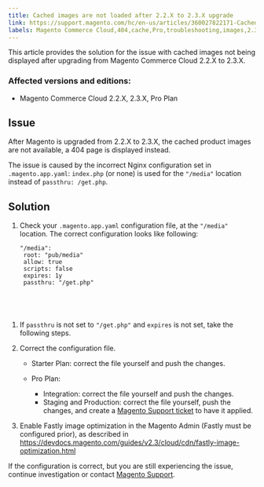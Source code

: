 ```yaml
---
title: Cached images are not loaded after 2.2.X to 2.3.X upgrade
link: https://support.magento.com/hc/en-us/articles/360027822171-Cached-images-are-not-loaded-after-2-2-X-to-2-3-X-upgrade
labels: Magento Commerce Cloud,404,cache,Pro,troubleshooting,images,2.3.x,2.2.x
---
```


This article provides the solution for the issue with cached images not being displayed after upgrading from Magento Commerce Cloud 2.2.X to 2.3.X.

### Affected versions and editions:

* Magento Commerce Cloud 2.2.X, 2.3.X, Pro Plan

## Issue

After Magento is upgraded from 2.2.X to 2.3.X, the cached product images are not available, a 404 page is displayed instead.

The issue is caused by the incorrect Nginx configuration set in `` .magento.app.yaml ``: `` index.php `` (or none) is used for the `` "/media" `` location instead of `` passthru: /get.php ``.

## Solution

1. Check your `` .magento.app.yaml `` configuration file, at the `` "/media" `` location. The correct configuration looks like following:  
    
    
    <pre><code class="language-yaml">"/media":
    root: "pub/media"
    allow: true
    scripts: false
    expires: 1y
    passthru: "/get.php"
</code></pre>
    
    
1. If `` passthru `` is not set to `` "/get.php" `` and `` expires `` is not set, take the following steps.
1. Correct the configuration file.
    
    * Starter Plan: correct the file yourself and push the changes.
    * Pro Plan:
        
        * Integration: correct the file yourself and push the changes.
        * Staging and Production: correct the file yourself, push the changes, and create a [Magento Support ticket](https://support.magento.com/hc/en-us/articles/360019088251) to have it applied.
        
        
        
    
    
    
1. Enable Fastly image optimization in the Magento Admin (Fastly must be configured prior), as described in <https://devdocs.magento.com/guides/v2.3/cloud/cdn/fastly-image-optimization.html>

If the configuration is correct, but you are still experiencing the issue, continue investigation or contact [Magento Support](https://support.magento.com/hc/en-us/articles/360019088251).

 